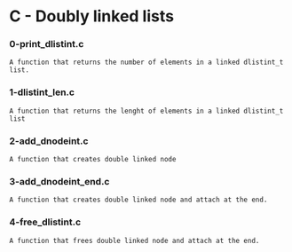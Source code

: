 # C - Doubly linked lists

### 0-print_dlistint.c

	A function that returns the number of elements in a linked dlistint_t list.

### 1-dlistint_len.c

	A function that returns the lenght of elements in a linked dlistint_t list
	
### 2-add_dnodeint.c
	
	A function that creates double linked node 
	
### 3-add_dnodeint_end.c
	
	A function that creates double linked node and attach at the end.
	
### 4-free_dlistint.c

	A function that frees double linked node and attach at the end.
